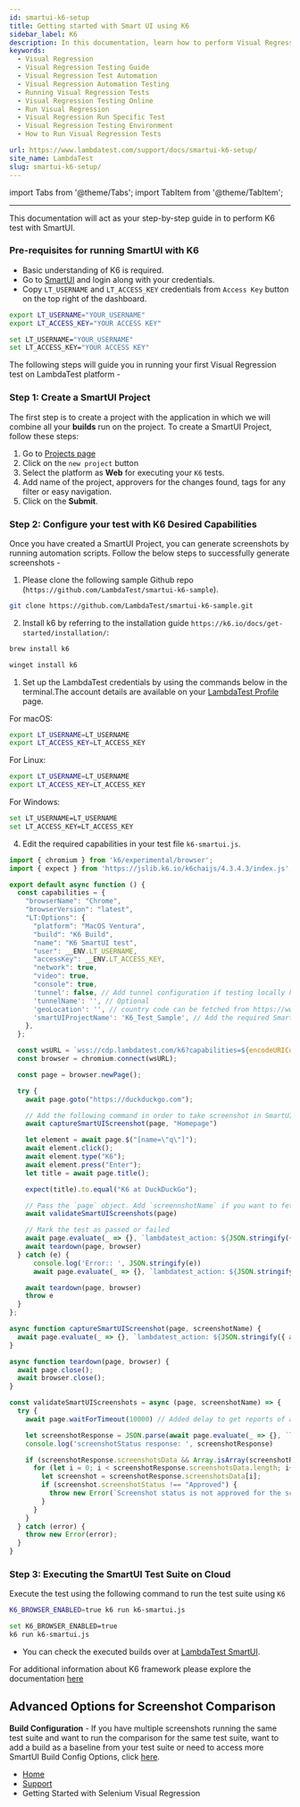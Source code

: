```yaml
---
id: smartui-k6-setup
title: Getting started with Smart UI using K6
sidebar_label: K6
description: In this documentation, learn how to perform Visual Regression testing with K6 on the LambdaTest Automation Cloud across 40+ browser versions.
keywords:
  - Visual Regression
  - Visual Regression Testing Guide
  - Visual Regression Test Automation
  - Visual Regression Automation Testing
  - Running Visual Regression Tests
  - Visual Regression Testing Online
  - Run Visual Regression
  - Visual Regression Run Specific Test
  - Visual Regression Testing Environment
  - How to Run Visual Regression Tests

url: https://www.lambdatest.com/support/docs/smartui-k6-setup/
site_name: LambdaTest
slug: smartui-k6-setup/
---
```


import Tabs from '@theme/Tabs';
import TabItem from '@theme/TabItem';

---

This documentation will act as your step-by-step guide in to perform K6 test with SmartUI.

### Pre-requisites for running SmartUI with K6

- Basic understanding of K6 is required.
- Go to [SmartUI](https://smartui.lambdatest.com/) and login along with your credentials.
- Copy `LT_USERNAME` and `LT_ACCESS_KEY` credentials from `Access Key` button on the top right of the dashboard.

<Tabs className="docs__val" groupId="language">
<TabItem value="MacOS/Linux" label="MacOS/Linux" default>

```bash
export LT_USERNAME="YOUR_USERNAME"
export LT_ACCESS_KEY="YOUR ACCESS KEY"
```
</TabItem>

<TabItem value="Windows" label="Windows" default>

```bash
set LT_USERNAME="YOUR_USERNAME"
set LT_ACCESS_KEY="YOUR ACCESS KEY"
```
</TabItem>

</Tabs>

The following steps will guide you in running your first Visual Regression test on LambdaTest platform -

### **Step 1:** Create a SmartUI Project

The first step is to create a project with the application in which we will combine all your **builds** run on the project.
To create a SmartUI Project, follow these steps:

1. Go to [Projects page](https://smartui.lambdatest.com/)
2. Click on the `new project` button
3. Select the platform as <b>Web</b> for executing your `K6` tests. 
4. Add name of the project, approvers for the changes found, tags for any filter or easy navigation.
5. Click on the **Submit**.

<!-- <img loading="lazy" src={require('../assets/images/uploads/smart-ui-1.webp').default} alt="cmd" width="768" height="373" className="doc_img"/> -->

### **Step 2:** Configure your test with K6 Desired Capabilities

Once you have created a SmartUI Project, you can generate screenshots by running automation scripts. Follow the below steps to successfully generate screenshots -

1. Please clone the following sample Github repo (`https://github.com/LambdaTest/smartui-k6-sample`).

```bash
git clone https://github.com/LambdaTest/smartui-k6-sample.git
```

2.  Install k6 by referring to the installation guide `https://k6.io/docs/get-started/installation/`:
   
<Tabs className="docs__val" groupId="language">
<TabItem value="MacOS" label="MacOS" default>

```bash
brew install k6
```
</TabItem>

<TabItem value="Windows" label="Windows" default>

```bash
winget install k6
```

</TabItem>
</Tabs>

1.  Set up the LambdaTest credentials by using the commands below in the terminal.The account details are available on your [LambdaTest Profile](https://accounts.lambdatest.com/detail/profile) page.
   
For macOS:
```bash
export LT_USERNAME=LT_USERNAME
export LT_ACCESS_KEY=LT_ACCESS_KEY
```
For Linux:
```bash
export LT_USERNAME=LT_USERNAME
export LT_ACCESS_KEY=LT_ACCESS_KEY
```
For Windows:
```bash
set LT_USERNAME=LT_USERNAME
set LT_ACCESS_KEY=LT_ACCESS_KEY
```
   
4.  Edit the required capabilities in your test file `k6-smartui.js`.

```javascript title="Add the following code snippet to run SmartUI with K6 in ./navigation.js"
import { chromium } from 'k6/experimental/browser';
import { expect } from 'https://jslib.k6.io/k6chaijs/4.3.4.3/index.js';

export default async function () {
  const capabilities = {
    "browserName": "Chrome",
    "browserVersion": "latest",
    "LT:Options": {
      "platform": "MacOS Ventura",
      "build": "K6 Build",
      "name": "K6 SmartUI test",
      "user": __ENV.LT_USERNAME,
      "accessKey": __ENV.LT_ACCESS_KEY,
      "network": true,
      "video": true,
      "console": true,
      'tunnel': false, // Add tunnel configuration if testing locally hosted webpage
      'tunnelName': '', // Optional
      'geoLocation': '', // country code can be fetched from https://www.lambdatest.com/capabilities-generator/
      'smartUIProjectName': 'K6_Test_Sample', // Add the required Smart UI Project name
    },
  };

  const wsURL = `wss://cdp.lambdatest.com/k6?capabilities=${encodeURIComponent(JSON.stringify(capabilities))}`
  const browser = chromium.connect(wsURL);

  const page = browser.newPage();

  try {
    await page.goto("https://duckduckgo.com");

    // Add the following command in order to take screenshot in SmartUI
    await captureSmartUIScreenshot(page, "Homepage")

    let element = await page.$("[name=\"q\"]");
    await element.click();
    await element.type("K6");
    await element.press("Enter");
    let title = await page.title();

    expect(title).to.equal("K6 at DuckDuckGo");

    // Pass the `page` object. Add `screennshotName` if you want to fetch response for a specific screenshot
    await validateSmartUIScreenshots(page)

    // Mark the test as passed or failed
    await page.evaluate(_ => {}, `lambdatest_action: ${JSON.stringify({ action: "setTestStatus", arguments: { status: "passed", remark: "Assertions passed" },})}`);
    await teardown(page, browser)
  } catch (e) {
      console.log('Error:: ', JSON.stringify(e))
      await page.evaluate(_ => {}, `lambdatest_action: ${JSON.stringify({ action: 'setTestStatus', arguments: { status: 'failed', remark: JSON.stringify(e) } })}`)

    await teardown(page, browser)
    throw e
  }
};

async function captureSmartUIScreenshot(page, screenshotName) {
  await page.evaluate(_ => {}, `lambdatest_action: ${JSON.stringify({ action: "smartui.takeScreenshot", arguments: { screenshotName: screenshotName } })}`);
}

async function teardown(page, browser) {
  await page.close();
  await browser.close();
}

const validateSmartUIScreenshots = async (page, screenshotName) => {
  try {
    await page.waitForTimeout(10000) // Added delay to get reports of all screenshots captured

    let screenshotResponse = JSON.parse(await page.evaluate(_ => {}, `lambdatest_action: ${JSON.stringify({ action: 'smartui.fetchScreenshotStatus', arguments: { screenshotName }})}`))
    console.log('screenshotStatus response: ', screenshotResponse)

    if (screenshotResponse.screenshotsData && Array.isArray(screenshotResponse.screenshotsData)) {
      for (let i = 0; i < screenshotResponse.screenshotsData.length; i++) {
        let screenshot = screenshotResponse.screenshotsData[i];
        if (screenshot.screenshotStatus !== "Approved") {
          throw new Error(`Screenshot status is not approved for the screenshot ${screenshot.screenshotName}`);
        }
      }
    }
  } catch (error) {
    throw new Error(error);
  }
}
```

### **Step 3:** Executing the SmartUI Test Suite on Cloud

Execute the test using the following command to run the test suite using `K6` 

<Tabs className="docs__val" groupId="language">
<TabItem value="MacOS/Linux" label="MacOS/Linux" default>

```bash
K6_BROWSER_ENABLED=true k6 run k6-smartui.js
```

</TabItem>
<TabItem value="Windows" label="Windows" default>

```bash
set K6_BROWSER_ENABLED=true
k6 run k6-smartui.js
```

</TabItem>
</Tabs>

  - You can check the executed builds over at [LambdaTest SmartUI](https://smartui.lambdatest.com/).

For additional information about K6 framework please explore the documentation [here](https://www.lambdatest.com/support/docs/k6-browser-testing/)

## Advanced Options for Screenshot Comparison


  **Build Configuration** - If you have multiple screenshots running the same test suite and want to run the comparison for the same test suite, want to add a build as a baseline from your test suite or need to access more SmartUI Build Config Options, click [here](https://www.lambdatest.com/support/docs/smart-ui-build-options/).
<!-- 
:::note

- For accessing more SmartUI Build Config Options, click [here](https://www.lambdatest.com/support/docs/smart-ui-build-options/).
- For accessing the Advanced Test Settings, click [here](https://www.lambdatest.com/support/docs/test-settings-options/).
- For accessing more HTML DOM Config and Options, click [here](https://www.lambdatest.com/support/docs/html-dom-smartui-options/).

::: -->

<!-- <img loading="lazy" src={require('../assets/images/uploads/smart-ui-2.webp').default} alt="cmd" width="768" height="373" className="doc_img"/> -->

<nav aria-label="breadcrumbs">
  <ul className="breadcrumbs">
    <li className="breadcrumbs__item">
      <a className="breadcrumbs__link" target="_self" href="https://www.lambdatest.com">
        Home
      </a>
    </li>
    <li className="breadcrumbs__item">
      <a className="breadcrumbs__link" target="_self" href="https://www.lambdatest.com/support/docs/">
        Support
      </a>
    </li>
    <li className="breadcrumbs__item breadcrumbs__item--active">
      <span className="breadcrumbs__link"> Getting Started with Selenium Visual Regression  </span>
    </li>
  </ul>
</nav>
